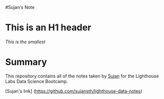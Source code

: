 #Sujan's Note
# This is an H1 header
###### This is the smallest
# Summary 

This repository contains all of the notes taken by [Sujan](https://github.com/sujansth/lighthouse-data-notes) for the Lighthouse Labs Data Science Bootcamp.

[Sujan's link] (https://github.com/sujansth/lighthouse-data-notes)
